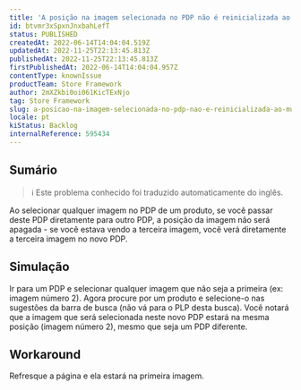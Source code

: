 ```yaml
---
title: 'A posição na imagem selecionada no PDP não é reinicializada ao mudar de produto'
id: btvmr3xSpxnJnxbahLefT
status: PUBLISHED
createdAt: 2022-06-14T14:04:04.519Z
updatedAt: 2022-11-25T22:13:45.813Z
publishedAt: 2022-11-25T22:13:45.813Z
firstPublishedAt: 2022-06-14T14:04:04.957Z
contentType: knownIssue
productTeam: Store Framework
author: 2mXZkbi0oi061KicTExNjo
tag: Store Framework
slug: a-posicao-na-imagem-selecionada-no-pdp-nao-e-reinicializada-ao-mudar-de-produto
locale: pt
kiStatus: Backlog
internalReference: 595434
---
```


## Sumário

>ℹ️ Este problema conhecido foi traduzido automaticamente do inglês.


Ao selecionar qualquer imagem no PDP de um produto, se você passar deste PDP diretamente para outro PDP, a posição da imagem não será apagada - se você estava vendo a terceira imagem, você verá diretamente a terceira imagem no novo PDP.



## Simulação


Ir para um PDP e selecionar qualquer imagem que não seja a primeira (ex: imagem número 2). Agora procure por um produto e selecione-o nas sugestões da barra de busca (não vá para o PLP desta busca). Você notará que a imagem que será selecionada neste novo PDP estará na mesma posição (imagem número 2), mesmo que seja um PDP diferente.



## Workaround


Refresque a página e ela estará na primeira imagem.

